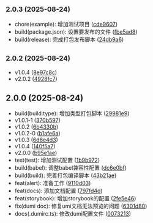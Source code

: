 ## <small>2.0.3 (2025-08-24)</small>

* chore(example): 增加测试项目 ([cde9607](https://github.com/Delta1035/happy-ui/commit/cde9607))
* build(package.json): 设置要发布的文件 ([fbe5ad8](https://github.com/Delta1035/happy-ui/commit/fbe5ad8))
* build(release): 完成打包发布脚本 ([24db9a6](https://github.com/Delta1035/happy-ui/commit/24db9a6))



## <small>2.0.2 (2025-08-24)</small>

* v1.0.4 ([8e97c8c](https://github.com/Delta1035/happy-ui/commit/8e97c8c))
* v2.0.2 ([4928fc7](https://github.com/Delta1035/happy-ui/commit/4928fc7))



## 2.0.0 (2025-08-24)

* build(build:type): 增加类型打包脚本 ([29981e9](https://github.com/Delta1035/happy-ui/commit/29981e9))
* v1.0.1-1 ([370b597](https://github.com/Delta1035/happy-ui/commit/370b597))
* v1.0.2 ([6b4330b](https://github.com/Delta1035/happy-ui/commit/6b4330b))
* v1.0.2-0 ([b1afe6a](https://github.com/Delta1035/happy-ui/commit/b1afe6a))
* v1.0.3 ([6d6e4d3](https://github.com/Delta1035/happy-ui/commit/6d6e4d3))
* v1.0.4 ([140f5a7](https://github.com/Delta1035/happy-ui/commit/140f5a7))
* v2.0.0 ([b95e1ae](https://github.com/Delta1035/happy-ui/commit/b95e1ae))
* test(test): 增加测试配置 ([1b9b972](https://github.com/Delta1035/happy-ui/commit/1b9b972))
* build(babel): 调整babel兼容性配置 ([dc6e0bf](https://github.com/Delta1035/happy-ui/commit/dc6e0bf))
* build(build): 完善打包编译脚本 ([43b21ae](https://github.com/Delta1035/happy-ui/commit/43b21ae))
* feat(alert): 准备工作 ([9110d03](https://github.com/Delta1035/happy-ui/commit/9110d03))
* feat(docs): 添加文档配置 ([797fd4d](https://github.com/Delta1035/happy-ui/commit/797fd4d))
* feat(storybook): 增加storybook的配置 ([2fe5e46](https://github.com/Delta1035/happy-ui/commit/2fe5e46))
* fix(dumi doc): 修复umi文档无法预览的问题 ([6301d80](https://github.com/Delta1035/happy-ui/commit/6301d80))
* docs(.dumirc.ts): 修改dumi配置文件 ([0073213](https://github.com/Delta1035/happy-ui/commit/0073213))



